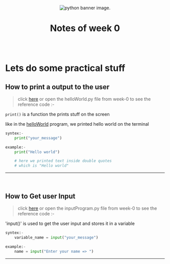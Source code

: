 <p align="center">
  <img src="https://www.digitalscholarshipleiden.nl/images/uploads/_articleHeader/Python_image.jpg" alt=" python banner image."><br>

<h1 align="center">  Notes of week 0 </h1>

<br><br>

# Lets do some practical stuff

## How to print a output to the user

> click [here](../week-0-basics/helloWorld.py) or open the helloWorld.py file from week-0 to see the reference code :-

`print()` is a function the prints stuff on the screen

like in the [helloWorld](../week-0-basics/helloWorld.py) program, we printed hello world on the terminal

```python
syntex:-
    print("your_message")

example:-
    print("Hello world")

    # here we printed text inside double quotes
    # which is "Hello world"
```

---

<br>

## How to Get user Input

> click [here](../week-0-basics/inputProgram.py) or open the inputProgram.py file from week-0 to see the reference code :-

'input()' is used to get the user input and stores it in a variable

```python
syntex:-
    variable_name = input("your_message")

example:-
    name = input("Enter your name => ")
```

---

<br>
